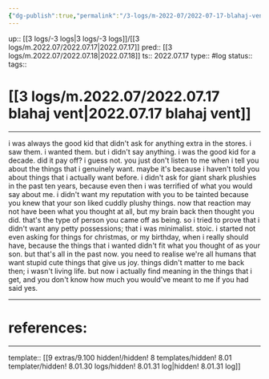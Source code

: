 ```yaml
---
{"dg-publish":true,"permalink":"/3-logs/m-2022-07/2022-07-17-blahaj-vent/"}
---
```


up:: [[3 logs/-3 logs|3 logs/-3 logs]]/[[3 logs/m.2022.07/2022.07.17|2022.07.17]]
pred:: [[3 logs/m.2022.07/2022.07.18|2022.07.18]]
ts:: 2022.07.17
type:: #log
status:: 
tags:: 

# [[3 logs/m.2022.07/2022.07.17 blahaj vent|2022.07.17 blahaj vent]]
____

i was always the good kid that didn't ask for anything extra in the stores.
i saw them. i wanted them. but i didn't say anything.
i was the good kid for a decade.
did it pay off? i guess not.
you just don't listen to me when i tell you about the things that i genuinely want.
maybe it's because i haven't told you about things that i actually want before.
i didn't ask for giant shark plushies in the past ten years, because even then i was terrified of what you would say about me. i didn't want my reputation with you to be tainted because you knew that your son liked cuddly plushy things.
now that reaction may not have been what you thought at all, but my brain back then thought you did. that's the type of person you came off as being. so i tried to prove that i didn't want any petty possessions; that i was minimalist. stoic.
i started not even asking for things for christmas, or my birthday, when i really should have, because the things that i wanted didn't fit what you thought of as your son.
but that's all in the past now. you need to realise we're all humans that want stupid cute things that give us joy.
things didn't matter to me back then; i wasn't living life. but now i actually find meaning in the things that i get, and you don't know how much you would've meant to me if you had said yes.

____
# references:

____
template:: [[9 extras/9.100 hidden!/hidden! 8 templates/hidden! 8.01 templater/hidden! 8.01.30 logs/hidden! 8.01.31 log|hidden! 8.01.31 log]]




